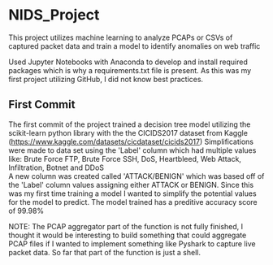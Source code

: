 # NIDS_Project
This project utilizes machine learning to analyze PCAPs or CSVs of captured packet data and train a model to identify anomalies on web traffic

Used Jupyter Notebooks with Anaconda to develop and install required packages which is why a requirements.txt file is present. As this was my first project utilizing GitHub, I did not know best practices.

## First Commit

The first commit of the project trained a decision tree model utilizing the scikit-learn python library with the the CICIDS2017 dataset from Kaggle (https://www.kaggle.com/datasets/cicdataset/cicids2017)
Simplifications were made to data set using the 'Label' column which had multiple values like: Brute Force FTP, Brute Force SSH, DoS, Heartbleed, Web Attack, Infiltration, Botnet and DDoS   
A new column was created called 'ATTACK/BENIGN' which was based off of the 'Label' column values assigning either ATTACK or BENIGN.
Since this was my first time training a model I wanted to simplify the potential values for the model to predict.
The model trained has a preditive accuracy score of 99.98% 

NOTE: The PCAP aggregator part of the function is not fully finished, I thought it would be interesting to build something that could aggregate PCAP files if I wanted to implement something like Pyshark to capture live packet data. So far that part of the function is just a shell. 
